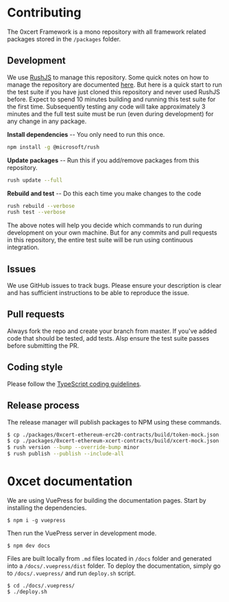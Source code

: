 # Contributing

The 0xcert Framework is a mono repository with all framework related packages stored in the  `/packages` folder.

## Development

We use [RushJS](https://rushjs.io) to manage this repository. Some quick notes on how to manage the repository are documented [here](https://gist.github.com/xpepermint/eecfc6ad6cd7c9f5dcda381aa255738d). But here is a quick start to run the test suite if you have just cloned this repository and never used RushJS before. Expect to spend 10 minutes building and running this test suite for the first time. Subsequently testing any code will take approximately 3 minutes and the full test suite must be run (even during development) for any change in any package.

**Install dependencies** -- You only need to run this once.

```sh
npm install -g @microsoft/rush
```

**Update packages** -- Run this if you add/remove packages from this repository.

```sh
rush update --full
```

**Rebuild and test** -- Do this each time you make changes to the code

```sh
rush rebuild --verbose
rush test --verbose
```

The above notes will help you decide which commands to run during development on your own machine. But for any commits and pull requests in this repository, the entire test suite will be run using continuous integration.

## Issues

We use GitHub issues to track bugs. Please ensure your description is clear and has sufficient instructions to be able to reproduce the issue.

## Pull requests

Always fork the repo and create your branch from master. If you've added code that should be tested, add tests. Alsp ensure the test suite passes before submitting the PR.

## Coding style

Please follow the [TypeScript coding guidelines](https://github.com/Microsoft/TypeScript/wiki/Coding-guidelines).

## Release process

The release manager will publish packages to NPM using these commands.

```sh
$ cp ./packages/0xcert-ethereum-erc20-contracts/build/token-mock.json ./docs/.vuepress/public/
$ cp ./packages/0xcert-ethereum-xcert-contracts/build/xcert-mock.json ./docs/.vuepress/public/
$ rush version --bump --override-bump minor
$ rush publish --publish --include-all
```

# 0xcet documentation

We are using VuePress for building the documentation pages. Start by installing the dependencies.

```
$ npm i -g vuepress
```

Then run the VuePress server in development mode.

```
$ npm dev docs
```

Files are built locally from `.md` files located in `/docs` folder and generated into a `/docs/.vuepress/dist` folder. To deploy the documentation, simply go to `/docs/.vuepress/` and run `deploy.sh` script.

```
$ cd ./docs/.vuepress/
$ ./deploy.sh
```
